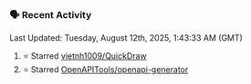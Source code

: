 ### 🗣 Recent Activity

<!--RECENT_ACTIVITY:last_update-->
Last Updated: Tuesday, August 12th, 2025, 1:43:33 AM (GMT)
<!--RECENT_ACTIVITY:last_update_end-->
<!--RECENT_ACTIVITY:start-->
1. ⭐ Starred [vietnh1009/QuickDraw](https://github.com/vietnh1009/QuickDraw)<br>
2. ⭐ Starred [OpenAPITools/openapi-generator](https://github.com/OpenAPITools/openapi-generator)<br>
<!--RECENT_ACTIVITY:end-->

